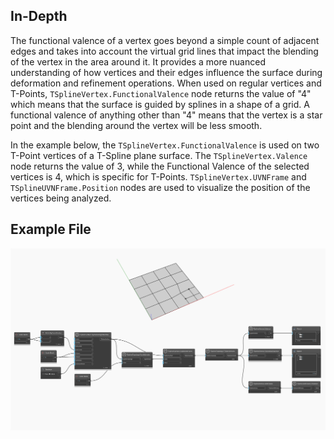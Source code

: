 ## In-Depth
The functional valence of a vertex goes beyond a simple count of adjacent edges and takes into account the virtual grid lines that impact the blending of the vertex in the area around it. It provides a more nuanced understanding of how vertices and their edges influence the surface during deformation and refinement operations. 
When used on regular vertices and T-Points, `TSplineVertex.FunctionalValence` node returns the value of "4" which means that the surface is guided by splines in a shape of a grid. A functional valence of anything other than "4" means that the vertex is a star point and the blending around the vertex will be less smooth.

In the example below, the `TSplineVertex.FunctionalValence` is used on two T-Point vertices of a T-Spline plane surface. The `TSplineVertex.Valence` node returns the value of 3, while the Functional Valence of the selected vertices is 4, which is specific for T-Points. `TSplineVertex.UVNFrame` and `TSplineUVNFrame.Position` nodes are used to visualize the position of the vertices being analyzed. 

## Example File

![Example](./Autodesk.DesignScript.Geometry.TSpline.TSplineVertex.FunctionalValence_img.jpg)